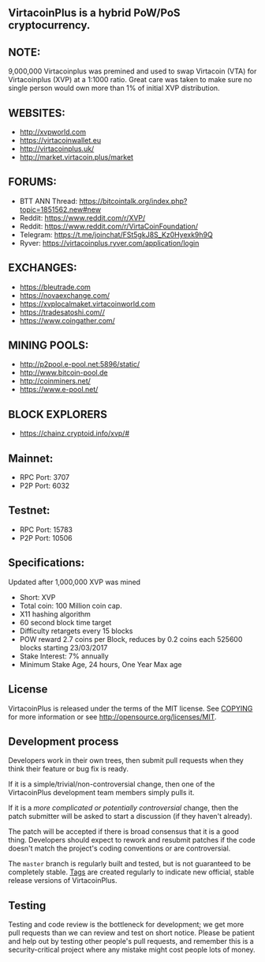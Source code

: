 VirtacoinPlus is a hybrid PoW/PoS cryptocurrency.
---------------------------------------------

NOTE:
------

9,000,000 Virtacoinplus was premined and used to swap Virtacoin (VTA) for Virtacoinplus (XVP) at a 1:1000 ratio. Great care was taken to make sure no single person would own more than 1% of initial XVP distribution. 

<b>WEBSITES:</b>
---------
- http://xvpworld.com
- https://virtacoinwallet.eu
- http://virtacoinplus.uk/
- http://market.virtacoin.plus/market
  

<b>FORUMS:</b>
-------
- BTT ANN Thread: https://bitcointalk.org/index.php?topic=1851562.new#new
- Reddit: https://www.reddit.com/r/XVP/
- Reddit: https://www.reddit.com/r/VirtaCoinFoundation/
- Telegram: https://t.me/joinchat/FSt5gkJ8S_Kz0Hyexk9h9Q
- Ryver: https://virtacoinplus.ryver.com/application/login

<b>EXCHANGES:</b>
----------
- https://bleutrade.com
- https://novaexchange.com/
- https://xvplocalmaket.virtacoinworld.com
- https://tradesatoshi.com//
- https://www.coingather.com/

<b>MINING POOLS:</b>
-------------
- http://p2pool.e-pool.net:5896/static/
- http://www.bitcoin-pool.de
- http://coinminers.net/
- https://www.e-pool.net/

<b>BLOCK EXPLORERS</b>
--------------
- https://chainz.cryptoid.info/xvp/#



Mainnet:
---------

- RPC Port: 3707
- P2P Port: 6032

Testnet:
---------

- RPC Port: 15783
- P2P Port: 10506

Specifications:
---------------

Updated after 1,000,000 XVP was mined
- Short: XVP
- Total coin: 100 Million coin cap.
- X11 hashing algorithm
- 60 second block time target 
- Difficulty retargets every 15 blocks
- POW reward 2.7 coins per Block, reduces by 0.2 coins each 525600 blocks starting 23/03/2017
- Stake Interest: 7% annually
- Minimum Stake Age, 24 hours, One Year Max age

License
-------

VirtacoinPlus is released under the terms of the MIT license. See [COPYING](COPYING) for more
information or see http://opensource.org/licenses/MIT.

Development process
-------------------

Developers work in their own trees, then submit pull requests when they think
their feature or bug fix is ready.

If it is a simple/trivial/non-controversial change, then one of the VirtacoinPlus
development team members simply pulls it.

If it is a *more complicated or potentially controversial* change, then the patch
submitter will be asked to start a discussion (if they haven't already).

The patch will be accepted if there is broad consensus that it is a good thing.
Developers should expect to rework and resubmit patches if the code doesn't
match the project's coding conventions or are controversial.

The `master` branch is regularly built and tested, but is not guaranteed to be
completely stable. [Tags](https://github.com/VirtacoinPlus/VirtacoinPlus/tags) are created
regularly to indicate new official, stable release versions of VirtacoinPlus.

Testing
-------

Testing and code review is the bottleneck for development; we get more pull
requests than we can review and test on short notice. Please be patient and help out by testing
other people's pull requests, and remember this is a security-critical project where any mistake might cost people
lots of money.

